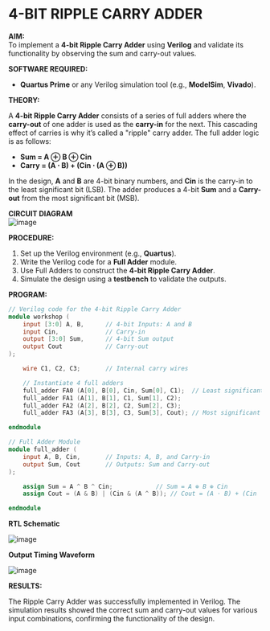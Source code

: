 # 4-BIT RIPPLE CARRY ADDER

**AIM:**  
To implement a **4-bit Ripple Carry Adder** using **Verilog** and validate its functionality by observing the sum and carry-out values.

**SOFTWARE REQUIRED:**  
- **Quartus Prime** or any Verilog simulation tool (e.g., **ModelSim**, **Vivado**).

**THEORY:**

A **4-bit Ripple Carry Adder** consists of a series of full adders where the **carry-out** of one adder is used as the **carry-in** for the next. This cascading effect of carries is why it’s called a "ripple" carry adder. The full adder logic is as follows:

- **Sum = A ⊕ B ⊕ Cin**
- **Carry = (A ⋅ B) + (Cin ⋅ (A ⊕ B))**

In the design, **A** and **B** are 4-bit binary numbers, and **Cin** is the carry-in to the least significant bit (LSB). The adder produces a 4-bit **Sum** and a **Carry-out** from the most significant bit (MSB).

**CIRCUIT DIAGRAM**  
![image](https://github.com/user-attachments/assets/c3c02b53-d47f-4f63-81c5-5e0b69088e53)

**PROCEDURE:**
1. Set up the Verilog environment (e.g., **Quartus**).
2. Write the Verilog code for a **Full Adder** module.
3. Use Full Adders to construct the **4-bit Ripple Carry Adder**.
4. Simulate the design using a **testbench** to validate the outputs.

**PROGRAM:**
```verilog
// Verilog code for the 4-bit Ripple Carry Adder
module workshop (
    input [3:0] A, B,      // 4-bit Inputs: A and B
    input Cin,             // Carry-in
    output [3:0] Sum,      // 4-bit Sum output
    output Cout            // Carry-out
);

    wire C1, C2, C3;       // Internal carry wires

    // Instantiate 4 full adders
    full_adder FA0 (A[0], B[0], Cin, Sum[0], C1);  // Least significant bit (LSB)
    full_adder FA1 (A[1], B[1], C1, Sum[1], C2);
    full_adder FA2 (A[2], B[2], C2, Sum[2], C3);
    full_adder FA3 (A[3], B[3], C3, Sum[3], Cout); // Most significant bit (MSB)

endmodule 

// Full Adder Module
module full_adder (
    input A, B, Cin,       // Inputs: A, B, and Carry-in
    output Sum, Cout       // Outputs: Sum and Carry-out
);

    assign Sum = A ^ B ^ Cin;            // Sum = A ⊕ B ⊕ Cin
    assign Cout = (A & B) | (Cin & (A ^ B)); // Cout = (A ⋅ B) + (Cin ⋅ (A ⊕ B))

endmodule
```
**RTL Schematic**

![image](https://github.com/user-attachments/assets/b2e0e21c-7757-45a7-92b8-e211b2717d62)

**Output Timing Waveform**

![image](https://github.com/user-attachments/assets/53f4b28f-6835-4919-a033-471fd4f3203f)

**RESULTS:**

The Ripple Carry Adder was successfully implemented in Verilog. The simulation results showed the correct sum and carry-out values for various input combinations, confirming the functionality of the design.


